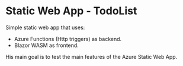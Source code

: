 # Static Web App - TodoList
Simple static web app that uses:
- Azure Functions (Http triggers) as backend.
- Blazor WASM as frontend.

His main goal is to test the main features of the Azure Static Web App.
